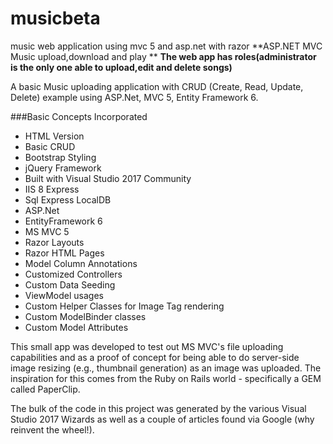 # musicbeta
music web application using mvc 5 and asp.net with razor
**ASP.NET MVC Music upload,download and play **
**The web app has roles(administrator is the only one able to upload,edit and delete songs)**

A basic Music uploading application with CRUD (Create, Read, Update, Delete) example using ASP.Net, MVC 5, Entity Framework 6.

###Basic Concepts Incorporated

* HTML Version
* Basic CRUD
* Bootstrap Styling
* jQuery Framework
* Built with Visual Studio 2017 Community
* IIS 8 Express
* Sql Express LocalDB
* ASP.Net
* EntityFramework 6
* MS MVC 5
* Razor Layouts
* Razor HTML Pages
* Model Column Annotations
* Customized Controllers
* Custom Data Seeding
* ViewModel usages
* Custom Helper Classes for Image Tag rendering
* Custom ModelBinder classes
* Custom Model Attributes

This small app was developed to test out MS MVC's file uploading capabilities and as a proof of concept for being able to do server-side image resizing (e.g., thumbnail generation) as an image was uploaded. The inspiration for this comes from the Ruby on Rails world - specifically a GEM called PaperClip.

The bulk of the code in this project was generated by the various Visual Studio 2017 Wizards as well as a couple of articles found via Google (why reinvent the wheel!).




